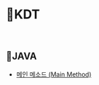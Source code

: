 # 🎹KDT

<br>

## 🎼JAVA

- [메인 메소드 (Main Method)](https://github.com/GitHub-MSW/KDT/blob/main/JAVA/%EB%A9%94%EC%9D%B8%20%EB%A9%94%EC%86%8C%EB%93%9C%20(main%20method).md) <br>

